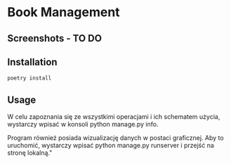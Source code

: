 # Book Management

## Screenshots - TO DO

## Installation

```
poetry install
```

## Usage

W celu zapoznania się ze wszystkimi operacjami i ich schematem użycia,
wystarczy wpisać w konsoli python manage.py info.


Program również posiada wizualizację danych w postaci graficznej. 
Aby to uruchomić, wystarczy wpisać python manage.py runserver i przejść na stronę lokalną."